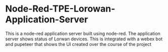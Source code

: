 # Node-Red-TPE-Lorowan-Application-Server
This is a node-red application server built using node-red. The application server shows status of Lorwan devices. This is integrated with a webex bot and pupeteer that shows the UI created over the course of the project
